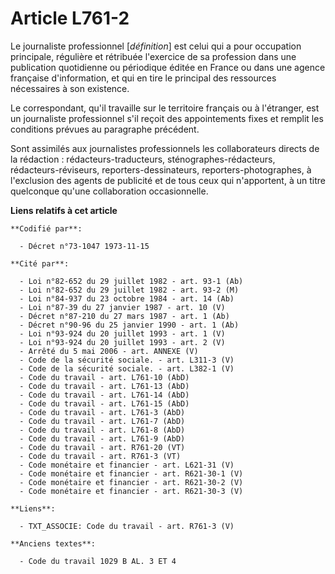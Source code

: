 # Article L761-2

Le journaliste professionnel [*définition*] est celui qui a pour occupation principale, régulière et rétribuée l'exercice de
sa profession dans une publication quotidienne ou périodique éditée en France ou dans une agence française d'information, et
qui en tire le principal des ressources nécessaires à son existence.

Le correspondant, qu'il travaille sur le territoire français ou à l'étranger, est un journaliste professionnel s'il reçoit
des appointements fixes et remplit les conditions prévues au paragraphe précédent.

Sont assimilés aux journalistes professionnels les collaborateurs directs de la rédaction : rédacteurs-traducteurs,
sténographes-rédacteurs, rédacteurs-réviseurs, reporters-dessinateurs, reporters-photographes, à l'exclusion des agents de
publicité et de tous ceux qui n'apportent, à un titre quelconque qu'une collaboration occasionnelle.

**Liens relatifs à cet article**

	**Codifié par**:

	  - Décret n°73-1047 1973-11-15

	**Cité par**:

	  - Loi n°82-652 du 29 juillet 1982 - art. 93-1 (Ab)
	  - Loi n°82-652 du 29 juillet 1982 - art. 93-2 (M)
	  - Loi n°84-937 du 23 octobre 1984 - art. 14 (Ab)
	  - Loi n°87-39 du 27 janvier 1987 - art. 10 (V)
	  - Décret n°87-210 du 27 mars 1987 - art. 1 (Ab)
	  - Décret n°90-96 du 25 janvier 1990 - art. 1 (Ab)
	  - Loi n°93-924 du 20 juillet 1993 - art. 1 (V)
	  - Loi n°93-924 du 20 juillet 1993 - art. 2 (V)
	  - Arrêté du 5 mai 2006 - art. ANNEXE (V)
	  - Code de la sécurité sociale. - art. L311-3 (V)
	  - Code de la sécurité sociale. - art. L382-1 (V)
	  - Code du travail - art. L761-10 (AbD)
	  - Code du travail - art. L761-13 (AbD)
	  - Code du travail - art. L761-14 (AbD)
	  - Code du travail - art. L761-15 (AbD)
	  - Code du travail - art. L761-3 (AbD)
	  - Code du travail - art. L761-7 (AbD)
	  - Code du travail - art. L761-8 (AbD)
	  - Code du travail - art. L761-9 (AbD)
	  - Code du travail - art. R761-20 (VT)
	  - Code du travail - art. R761-3 (VT)
	  - Code monétaire et financier - art. L621-31 (V)
	  - Code monétaire et financier - art. R621-30-1 (V)
	  - Code monétaire et financier - art. R621-30-2 (V)
	  - Code monétaire et financier - art. R621-30-3 (V)

	**Liens**:

	  - TXT_ASSOCIE: Code du travail - art. R761-3 (V)

	**Anciens textes**:

	  - Code du travail 1029 B AL. 3 ET 4
